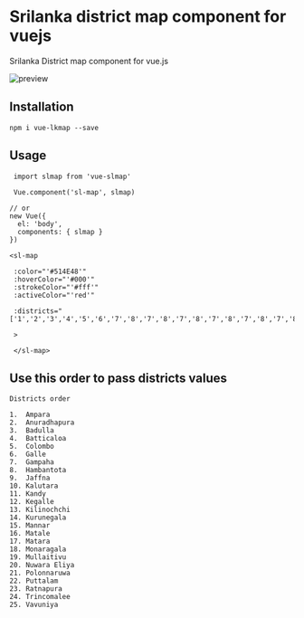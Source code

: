 #  Srilanka district map component for vuejs

Srilanka District map component for vue.js

![preview]('https://repository-images.githubusercontent.com/250916948/fb017f80-71ff-11ea-875a-d0f01120573d')

## Installation

  `npm i vue-lkmap --save`


 ## Usage
```
 import slmap from 'vue-slmap'

 Vue.component('sl-map', slmap)

// or
new Vue({
  el: 'body',
  components: { slmap }
})

```

```
<sl-map

 :color="'#514E48'" 
 :hoverColor="'#000'"
 :strokeColor="'#fff'"
 :activeColor="'red'"

 :districts="['1','2','3','4','5','6','7','8','7','8','7','8','7','8','7','8','7','8']" 
 
 >

 </sl-map>
```
## Use this order to pass districts values
```
Districts order

1.  Ampara
2.  Anuradhapura
3.  Badulla
4.  Batticaloa
5.  Colombo
6.  Galle
7.  Gampaha
8.  Hambantota
9.  Jaffna
10. Kalutara
11. Kandy
12. Kegalle
13. Kilinochchi
14. Kurunegala
15. Mannar
16. Matale
17. Matara
18. Monaragala
19. Mullaitivu
20. Nuwara Eliya
21. Polonnaruwa
22. Puttalam
23. Ratnapura
24. Trincomalee
25. Vavuniya


